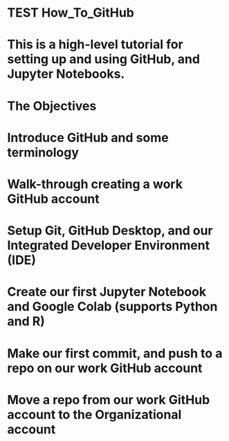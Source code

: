 # TEST How_To_GitHub
# This is a high-level tutorial for setting up and using GitHub, and Jupyter Notebooks.

# The Objectives
# Introduce GitHub and some terminology
# Walk-through creating a work GitHub account
# Setup Git, GitHub Desktop, and our Integrated Developer Environment (IDE)
# Create our first Jupyter Notebook and Google Colab (supports Python and R)
# Make our first commit, and push to a repo on our work GitHub account
# Move a repo from our work GitHub account to the Organizational account